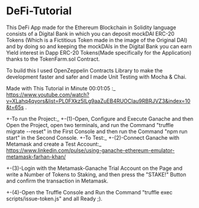 # DeFi-Tutorial
This DeFi App made for the Ethereum Blockchain in Solidity language consists of a Digital Bank in which you can deposit mockDAI ERC-20 Tokens (Which is a Fictitious Token made in the image of the Original DAI) and by doing so and keeping the mockDAIs in the Digital Bank you can earn Yield interest in Dapp ERC-20 Tokens(Made specifically for the Application) thanks to the TokenFarm.sol Contract.

To build this I used OpenZeppelin Contracts Library to make the development faster and safer and I made Unit Testing with Mocha & Chai. 

Made with This Tutorial in Minute 00:01:05 :_ https://www.youtube.com/watch?v=XLahq4qyors&list=PL0FXkz5ILg9aaZuEB4RUOClau9RBRJVZ3&index=10&t=65s .

+-To run the Project:_
+-(1)-Open, Configure and Execute Ganache and then Open the Project, open two terminals, and run the Command "truffle migrate --reset" in the First Console and then run the Command "npm run start" in the Second Console.
+-To Test:_
+-(2)-Connect Ganache with Metamask and create a Test Account:_ 
https://www.linkedin.com/pulse/using-ganache-ethereum-emulator-metamask-farhan-khan/

+-(3)-Login with the Metamask-Ganache Trial Account on the Page and write a Number of Tokens to Staking, and then press the "STAKE!" Button and confirm the transaction in Metamask.

+-(4)-Open the Truffle Console and Run the Command "truffle exec scripts/issue-token.js" and all Ready ;).
